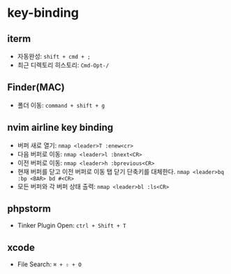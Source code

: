 # key-binding

## iterm
- 자동완성: `shift + cmd + ;`
- 최근 디렉토리 히스토리: `Cmd-Opt-/`

## Finder(MAC)
- 폴더 이동: `command + shift + g`

## nvim airline key binding
- 버퍼 새로 열기: `nmap <leader>T :enew<cr>`
- 다음 버퍼로 이동: `nmap <leader>l :bnext<CR>`
- 이전 버퍼로 이동: `nmap <leader>h :bprevious<CR>`
- 현재 버퍼를 닫고 이전 버퍼로 이동 탭 닫기 단축키를 대체한다. `nmap <leader>bq :bp <BAR> bd #<CR>`
- 모든 버퍼와 각 버퍼 상태 출력: `nmap <leader>bl :ls<CR>`

## phpstorm
- Tinker Plugin Open: `ctrl + Shift + T`

## xcode
- File Search: `⌘ + ⇧ + O`
